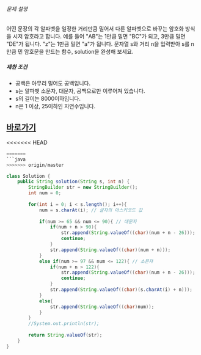###### 문제 설명

어떤 문장의 각 알파벳을 일정한 거리만큼 밀어서 다른 알파벳으로 바꾸는 암호화 방식을 시저 암호라고 합니다. 예를 들어 "AB"는 1만큼 밀면 "BC"가 되고, 3만큼 밀면 "DE"가 됩니다. "z"는 1만큼 밀면 "a"가 됩니다. 문자열 s와 거리 n을 입력받아 s를 n만큼 민 암호문을 만드는 함수, solution을 완성해 보세요.

##### 제한 조건

-   공백은 아무리 밀어도 공백입니다.
-   s는 알파벳 소문자, 대문자, 공백으로만 이루어져 있습니다.
-   s의 길이는 8000이하입니다.
-   n은 1 이상, 25이하인 자연수입니다.


## [바로가기](https://school.programmers.co.kr/learn/courses/30/lessons/12926)

<<<<<<< HEAD
``` java
=======
```java
>>>>>>> origin/master

class Solution {
    public String solution(String s, int n) {
        StringBuilder str = new StringBuilder();
        int num = 0;
        
        for(int i = 0; i < s.length(); i++){
            num = s.charAt(i); // 글자의 아스키코드 값
            
            if(num >= 65 && num <= 90){ // 대문자
                if(num + n > 90){
                    str.append(String.valueOf((char)(num + n - 26))); 
                    continue;
                }
                str.append(String.valueOf((char)(num + n)));
            }
            else if(num >= 97 && num <= 122){ // 소문자
                if(num + n > 122){
                    str.append(String.valueOf((char)(num + n - 26))); 
                    continue;
                }
                str.append(String.valueOf((char)(s.charAt(i) + n)));
            }
            else{
                str.append(String.valueOf((char)num));
            }
        }
        //System.out.println(str);
        
        return String.valueOf(str);
    }
}
```